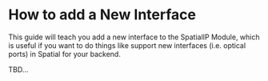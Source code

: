 # How to add a New Interface 

This guide will teach you add a new interface to the SpatialIP Module, which is useful if you want to do things like 
support new interfaces (i.e. optical ports) in Spatial for your backend.

TBD...